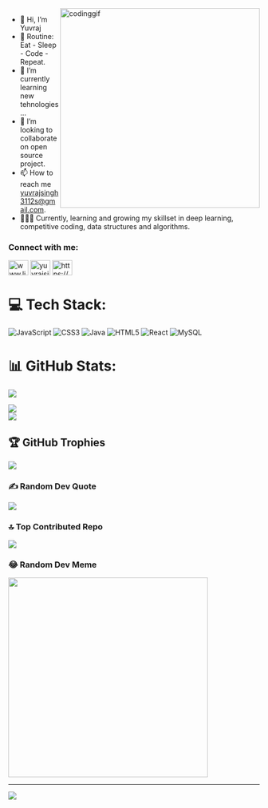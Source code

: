 <img alt="codinggif" src="https://cdn.dribbble.com/users/1162077/screenshots/3848914/programmer.gif" width="400px" align="right">

- 👋 Hi, I’m Yuvraj
- 🔄 Routine: Eat - Sleep - Code - Repeat.
- 🌱 I’m currently learning new tehnologies...
- 👥 I’m looking to collaborate on open source project.
- 📫 How to reach me yuvrajsingh3112s@gmail.com.
- 👨🏽‍💻 Currently, learning and growing my skillset in deep learning, competitive coding, data structures and algorithms.
<!---
YUVRAJSINGH3112/YUVRAJSINGH3112 is a ✨ special ✨ repository because its `README.md` (this file) appears on your GitHub profile.
You can click the Preview link to take a look at your changes.
--->

<h3 align="left">Connect with me:</h3>
<p align="left">
<a href="www.linkedin.com/in/yuvraj-singh-2b4a28280" target="blank"><img align="center" src="https://raw.githubusercontent.com/rahuldkjain/github-profile-readme-generator/master/src/images/icons/Social/linked-in-alt.svg" alt="www.linkedin.com/in/yuvraj-singh-2b4a28280" height="30" width="40" /></a>
<a href="https://instagram.com/yuvrajsingh3112" target="blank"><img align="center" src="https://raw.githubusercontent.com/rahuldkjain/github-profile-readme-generator/master/src/images/icons/Social/instagram.svg" alt="yuvrajsingh3112" height="30" width="40" /></a>
<a href="[https://www.hackerrank.com/https://www.hackerrank.com/yuvrajsingh3112s](https://www.hackerrank.com/yuvrajsingh3112s)" target="blank"><img align="center" src="https://raw.githubusercontent.com/rahuldkjain/github-profile-readme-generator/master/src/images/icons/Social/hackerrank.svg" alt="https://www.hackerrank.com/yuvrajsingh3112s" height="30" width="40" /></a>
</p> 

# 💻 Tech Stack:
![JavaScript](https://img.shields.io/badge/javascript-%23323330.svg?style=for-the-badge&logo=javascript&logoColor=%23F7DF1E) ![CSS3](https://img.shields.io/badge/css3-%231572B6.svg?style=for-the-badge&logo=css3&logoColor=white) ![Java](https://img.shields.io/badge/java-%23ED8B00.svg?style=for-the-badge&logo=java&logoColor=white) ![HTML5](https://img.shields.io/badge/html5-%23E34F26.svg?style=for-the-badge&logo=html5&logoColor=white) ![React](https://img.shields.io/badge/react-%2320232a.svg?style=for-the-badge&logo=react&logoColor=%2361DAFB) ![MySQL](https://img.shields.io/badge/mysql-%2300f.svg?style=for-the-badge&logo=mysql&logoColor=white)
# 📊 GitHub Stats:
![](https://github-readme-stats.vercel.app/api?username=YUVRAJSINGH3112&theme=tokyonight&hide_border=false&include_all_commits=false&count_private=false)<br/>

![](https://github-readme-streak-stats.herokuapp.com/?user=YUVRAJSINGH3112&theme=tokyonight&hide_border=false)<br/>
![](https://github-readme-stats.vercel.app/api/top-langs/?username=YUVRAJSINGH3112&theme=tokyonight&hide_border=false&include_all_commits=false&count_private=false&layout=compact)


## 🏆 GitHub Trophies
![](https://github-profile-trophy.vercel.app/?username=YUVRAJSINGH3112&theme=nord&no-frame=true&no-bg=true&margin-w=4)

### ✍️ Random Dev Quote
![](https://quotes-github-readme.vercel.app/api?type=horizontal&theme=tokyonight)

### 🔝 Top Contributed Repo
![](https://github-contributor-stats.vercel.app/api?username=YUVRAJSINGH3112&limit=5&theme=dark&combine_all_yearly_contributions=true)

### 😂 Random Dev Meme
<img src='https://randommeme-five.vercel.app/' style="height: 400px;"/>

---
[![](https://visitcount.itsvg.in/api?id=YUVRAJSINGH3112&icon=0&color=6)](https://visitcount.itsvg.in)

<!-- Proudly created with GPRM ( https://gprm.itsvg.in ) -->
